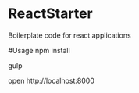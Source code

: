 # ReactStarter
Boilerplate code for react applications

#Usage
npm install

gulp

open http://localhost:8000
